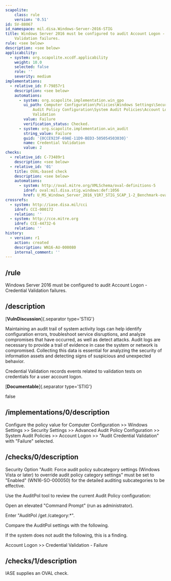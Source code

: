 ```yaml
---
scapolite:
    class: rule
    version: '0.51'
id: SV-88067
id_namespace: mil.disa.Windows-Server-2016-STIG
title: Windows Server 2016 must be configured to audit Account Logon - Credential
    Validation failures.
rule: <see below>
description: <see below>
applicability:
  - system: org.scapolite.xccdf.applicability
    weight: 10.0
    selected: false
    role: ''
    severity: medium
implementations:
  - relative_id: F-79857r1
    description: <see below>
    automations:
      - system: org.scapolite.implementation.win_gpo
        ui_path: Computer Configuration\Policies\Windows Settings\Security Settings\Advanced
            Audit Policy Configuration\System Audit Policies\Account Logon\Audit Credential
            Validation
        value: Failure
        verification_status: Checked.
      - system: org.scapolite.implementation.win_audit
        string_value: Failure
        guid: '{0CCE923F-69AE-11D9-BED3-505054503030}'
        name: Credential Validation
        value: 2
checks:
  - relative_id: C-73489r1
    description: <see below>
  - relative_id: '01'
    title: OVAL-based check
    description: <see below>
    automations:
      - system: http://oval.mitre.org/XMLSchema/oval-definitions-5
        idref: oval:mil.disa.stig.windows:def:1056
        href: U_MS_Windows_Server_2016_V1R7_STIG_SCAP_1-2_Benchmark-oval.xml
crossrefs:
  - system: http://iase.disa.mil/cci
    idref: CCI-000172
    relation: ''
  - system: http://cce.mitre.org
    idref: CCE-44732-6
    relation: ''
history:
  - version: r1
    action: created
    description: WN16-AU-000080
    internal_comment: ''
---
```



## /rule

Windows Server 2016 must be configured to audit Account Logon - Credential Validation failures.

## /description

[**VulnDiscussion**]{.separator type='STIG'}

Maintaining an audit trail of system activity logs can help identify configuration errors, troubleshoot service disruptions, and analyze compromises that have occurred, as well as detect attacks. Audit logs are necessary to provide a trail of evidence in case the system or network is compromised. Collecting this data is essential for analyzing the security of information assets and detecting signs of suspicious and unexpected behavior.

Credential Validation records events related to validation tests on credentials for a user account logon.

[**Documentable**]{.separator type='STIG'}

false

## /implementations/0/description

Configure the policy value for Computer Configuration >> Windows Settings >> Security Settings >> Advanced Audit Policy Configuration >> System Audit Policies >> Account Logon >> "Audit Credential Validation" with "Failure" selected.

## /checks/0/description

Security Option "Audit: Force audit policy subcategory settings (Windows Vista or later) to override audit policy category settings" must be set to "Enabled" (WN16-SO-000050) for the detailed auditing subcategories to be effective.

Use the AuditPol tool to review the current Audit Policy configuration:

Open an elevated "Command Prompt" (run as administrator).

Enter "AuditPol /get /category:*".

Compare the AuditPol settings with the following.

If the system does not audit the following, this is a finding.

Account Logon >> Credential Validation - Failure

## /checks/1/description

IASE supplies an OVAL check.
